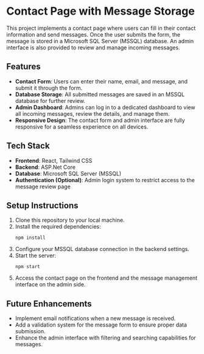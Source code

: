 <h1>Contact Page with Message Storage</h1>
  
  <p>This project implements a contact page where users can fill in their contact information and send messages. Once the user submits the form, the message is stored in a Microsoft SQL Server (MSSQL) database. An admin interface is also provided to review and manage incoming messages.</p>

  <h2>Features</h2>
  <ul>
    <li><strong>Contact Form</strong>: Users can enter their name, email, and message, and submit it through the form.</li>
    <li><strong>Database Storage</strong>: All submitted messages are saved in an MSSQL database for further review.</li>
    <li><strong>Admin Dashboard</strong>: Admins can log in to a dedicated dashboard to view all incoming messages, review the details, and manage them.</li>
    <li><strong>Responsive Design</strong>: The contact form and admin interface are fully responsive for a seamless experience on all devices.</li>
  </ul>

  <h2>Tech Stack</h2>
  <ul>
    <li><strong>Frontend</strong>: React, Tailwind CSS</li>
    <li><strong>Backend</strong>: ASP.Net Core</li>
    <li><strong>Database</strong>: Microsoft SQL Server (MSSQL)</li>
    <li><strong>Authentication (Optional)</strong>: Admin login system to restrict access to the message review page</li>
  </ul>

  <h2>Setup Instructions</h2>
  <ol>
    <li>Clone this repository to your local machine.</li>
    <li>Install the required dependencies:
      <pre><code>npm install</code></pre>
    </li>
    <li>Configure your MSSQL database connection in the backend settings.</li>
    <li>Start the server:
      <pre><code>npm start</code></pre>
    </li>
    <li>Access the contact page on the frontend and the message management interface on the admin side.</li>
  </ol>

  <h2>Future Enhancements</h2>
  <ul>
    <li>Implement email notifications when a new message is received.</li>
    <li>Add a validation system for the message form to ensure proper data submission.</li>
    <li>Enhance the admin interface with filtering and searching capabilities for messages.</li>
  </ul>
